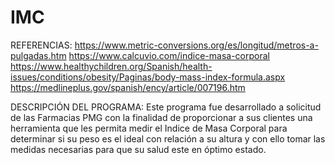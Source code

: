 # IMC

REFERENCIAS:
https://www.metric-conversions.org/es/longitud/metros-a-pulgadas.htm
https://www.calcuvio.com/indice-masa-corporal
https://www.healthychildren.org/Spanish/health-issues/conditions/obesity/Paginas/body-mass-index-formula.aspx
https://medlineplus.gov/spanish/ency/article/007196.htm

DESCRIPCIÓN DEL PROGRAMA:
Este programa fue desarrollado a solicitud de las Farmacias PMG con la finalidad de proporcionar a sus clientes una herramienta que les permita medir el Indice de Masa Corporal para determinar si su peso es el ideal con relación a su altura y con ello tomar las medidas necesarias para que su salud este en óptimo estado.
